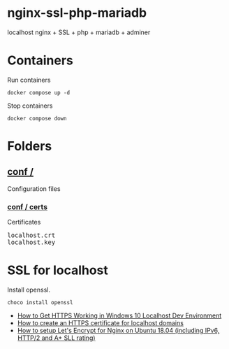 # nginx-ssl-php-mariadb
localhost nginx + SSL + php + mariadb + adminer

# Containers

Run containers
```shell
docker compose up -d
```

Stop containers
```shell
docker compose down
```

# Folders
## [conf /](conf/)
Configuration files

### [conf / certs](conf/certs)
Certificates
<pre>
localhost.crt
localhost.key
</pre>

# SSL for localhost

Install openssl.

```shell
choco install openssl
```

- [How to Get HTTPS Working in Windows 10 Localhost Dev Environment](https://zeropointdevelopment.com/how-to-get-https-working-in-windows-10-localhost-dev-environment/)
- [How to create an HTTPS certificate for localhost domains](https://gist.github.com/cecilemuller/9492b848eb8fe46d462abeb26656c4f8)
- [How to setup Let's Encrypt for Nginx on Ubuntu 18.04 (including IPv6, HTTP/2 and A+ SLL rating)](https://gist.github.com/cecilemuller/a26737699a7e70a7093d4dc115915de8)

